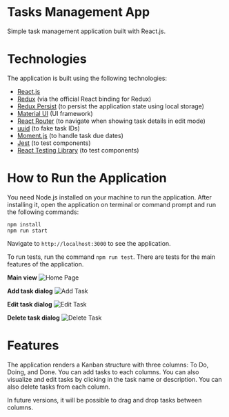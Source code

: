 # Tasks Management App

Simple task management application built with React.js.

# Technologies

The application is built using the following technologies:

* [React.js](https://react.dev/)
* [Redux](https://react-redux.js.org/) (via the official React binding for Redux)
* [Redux Persist](https://github.com/rt2zz/redux-persist) (to persist the application state using local storage)
* [Material UI](https://mui.com/) (UI framework)
* [React Router](https://reactrouter.com/en/main) (to navigate when showing task details in edit mode)
* [uuid](https://github.com/uuidjs/uuid) (to fake task IDs)
* [Moment.js](https://momentjs.com/) (to handle task due dates)
* [Jest](https://jestjs.io/pt-BR/) (to test components)
* [React Testing Library](https://testing-library.com/docs/react-testing-library/intro/) (to test components)

# How to Run the Application

You need Node.js installed on your machine to run the application. After installing it, open the application on terminal or command prompt and run the following commands:

```
npm install
npm run start
```

Navigate to `http://localhost:3000` to see the application.

To run tests, run the command `npm run test`. There are tests for the main features of the application.

**Main view**
![Home Page](https://raw.githubusercontent.com/evgomes/react-task-management-test/main/images/home-page.png)

**Add task dialog**
![Add Task](https://raw.githubusercontent.com/evgomes/react-task-management-test/main/images/add-task.png)

**Edit task dialog**
![Edit Task](https://raw.githubusercontent.com/evgomes/react-task-management-test/main/images/edit-task.png)

**Delete task dialog**
![Delete Task](https://raw.githubusercontent.com/evgomes/react-task-management-test/main/images/delete-task.png)

# Features

The application renders a Kanban structure with three columns: To Do, Doing, and Done. You can add tasks to each columns. You can also visualize and edit tasks by clicking in the task name or description. You can also delete tasks from each column.

In future versions, it will be possible to drag and drop tasks between columns.